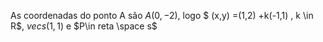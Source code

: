 As coordenadas do ponto A são $A(0,-2)$, logo $ (x,y) =(1,2) +k(-1,1) , k \in R$, $vec{s}(1,1)$ e  $P\in reta \space s$